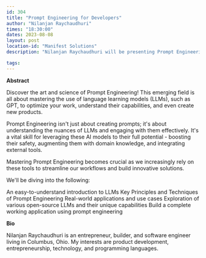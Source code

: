 ```yaml
---
id: 304
title: "Prompt Engineering for Developers"
author: "Nilanjan Raychaudhuri"
times: "18:30:00"
dates: 2023-08-08
layout: post
location-id: "Manifest Solutions"
description: "Nilanjan Raychaudhuri will be presenting Prompt Engineering for Developers."

tags: 
---
```


**Abstract**

Discover the art and science of Prompt Engineering! This emerging field is all about mastering the use of language learning models (LLMs), such as GPT, to optimize your work, understand their capabilities, and even create new products.

Prompt Engineering isn't just about creating prompts; it's about understanding the nuances of LLMs and engaging with them effectively. It's a vital skill for leveraging these AI models to their full potential - boosting their safety, augmenting them with domain knowledge, and integrating external tools.

Mastering Prompt Engineering becomes crucial as we increasingly rely on these tools to streamline our workflows and build innovative solutions.

We'll be diving into the following:

An easy-to-understand introduction to LLMs
Key Principles and Techniques of Prompt Engineering
Real-world applications and use cases
Exploration of various open-source LLMs and their unique capabilities
Build a complete working application using prompt engineering

**Bio**

Nilanjan Raychaudhuri is an entrepreneur, builder, and software engineer living in Columbus, Ohio. My interests are product development, entrepreneurship, technology, and programming languages.